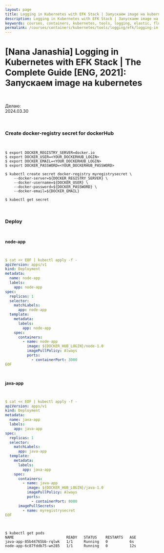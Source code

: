 ```yaml
---
layout: page
title: Logging in Kubernetes with EFK Stack | Запускаем image на kubernetes
description: Logging in Kubernetes with EFK Stack | Запускаем image на kubernetes
keywords: courses, containers, kubernetes, tools, logging, elastic, fluentd, kibana, Запускаем image на kubernetes
permalink: /courses/containers/kubernetes/tools/logging/efk/logging-in-kubernetes-with-efk-stack/run-docker-images/
---
```


# [Nana Janashia] Logging in Kubernetes with EFK Stack | The Complete Guide [ENG, 2021]: Запускаем image на kubernetes

<br/>

Делаю:  
2024.03.30

<br/>

### Create docker-registry secret for dockerHub

<br/>

```
$ export DOCKER_REGISTRY_SERVER=docker.io
$ export DOCKER_USER=<YOUR_DOCKERHUB_LOGIN>
$ export DOCKER_EMAIL=<YOUR_DOCKERHUB_LOGIN>
$ export DOCKER_PASSWORD=<YOUR_DOCKERHUB_PASSWORD>

$ kubectl create secret docker-registry myregistrysecret \
    --docker-server=${DOCKER_REGISTRY_SERVER} \
    --docker-username=${DOCKER_USER} \
    --docker-password=${DOCKER_PASSWORD} \
    --docker-email=${DOCKER_EMAIL}

$ kubectl get secret
```

<br/>

### Deploy

<br/>

**node-app**

<br/>

```yaml
$ cat << EOF | kubectl apply -f -
apiVersion: apps/v1
kind: Deployment
metadata:
  name: node-app
  labels:
    app: node-app
spec:
  replicas: 1
  selector:
    matchLabels:
      app: node-app
  template:
    metadata:
      labels:
        app: node-app
    spec:
      containers:
        - name: node-app
          image: ${DOCKER_HUB_LOGIN}/node-1.0
          imagePullPolicy: Always
          ports:
            - containerPort: 3000
EOF
```

<br/>

**java-app**

<br/>

```yaml
$ cat << EOF | kubectl apply -f -
apiVersion: apps/v1
kind: Deployment
metadata:
  name: java-app
  labels:
    app: java-app
spec:
  replicas: 1
  selector:
    matchLabels:
      app: java-app
  template:
    metadata:
      labels:
        app: java-app
    spec:
      containers:
        - name: java-app
          image: ${DOCKER_HUB_LOGIN}/java-1.0
          imagePullPolicy: Always
          ports:
            - containerPort: 8080
      imagePullSecrets:
        - name: myregistrysecret
EOF
```

<br/>

```
$ kubectl get pods
NAME                        READY   STATUS    RESTARTS   AGE
java-app-85b44765bb-rqlwk   1/1     Running   0          6s
node-app-6c87fddb75-wn285   1/1     Running   0          12s
```
